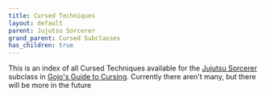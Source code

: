 ```yaml
---
title: Cursed Techniques
layout: default
parent: Jujutsu Sorcerer
grand_parent: Cursed Subclasses
has_children: true
---
```


This is an index of all Cursed Techniques available for the [Jujutsu Sorcerer]({{site.baseurl}}/Gojo's%20Guide%20to%20Cursing/subclasses/Jujutsu%20Sorcerer) subclass in [Gojo's Guide to Cursing]({{site.baseurl}}/Gojo's%20Guide%20to%20Cursing/). Currently there aren't many, but there will be more in the future
